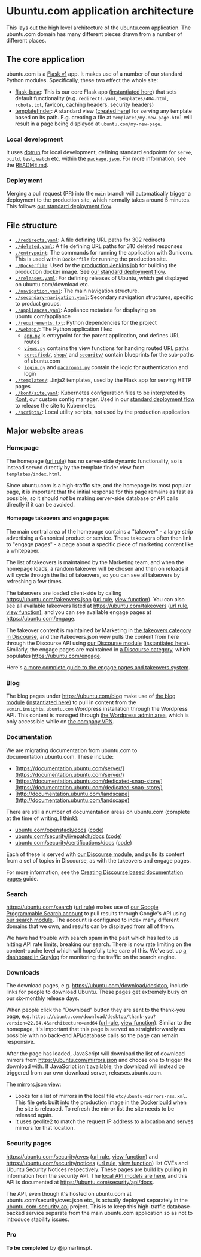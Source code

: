 # Ubuntu.com application architecture

This lays out the high level architecture of the ubuntu.com application. The ubuntu.com domain has many different pieces drawn from a number of different places.

## The core application

ubuntu.com is a [Flask v1](https://flask.palletsprojects.com/_/downloads/en/1.1.x/pdf/) app. It makes use of a number of our standard Python modules. Specifically, these two effect the whole site:

- [flask-base](https://github.com/canonical/canonicalwebteam.flask-base): This is our core Flask app ([instantiated here](app.py#L162-L169)) that sets default functionality (e.g. `redirects.yaml`, `templates/404.html`, `robots.txt`, favicon, caching headers, security headers)
- [templatefinder](https://github.com/canonical/canonicalwebteam.templatefinder): A standard view ([created here](webapp/app.py#L635)) for serving any template based on its path. E.g. creating a file at `templates/my-new-page.html` will result in a page being displayed at `ubuntu.com/my-new-page`.

### Local development

It uses [dotrun](https://github.com/canonical/dotrun) for local development, defining standard endpoints for `serve`, `build`, `test`, `watch` etc. within the [`package.json`](https://github.com/canonical/ubuntu.com/blob/main/package.json). For more information, see the [README.md](README.md).

### Deployment

Merging a pull request (PR) into the `main` branch will automatically trigger a deployment to the production site, which normally takes around 5 minutes. This follows [our standard deployment flow](https://discourse.canonical.com/t/how-the-standard-website-deployment-flow-is-set-up-in-github-jenkins-and-kubernetes/2112).

## File structure

- [`./redirects.yaml`](rerdirects.yaml): A file defining URL paths for 302 redirects
- [`./deleted.yaml`](deleted.yaml): A file defining URL paths for 310 deleted responses
- [`./entrypoint`](entrypoint): The commands for running the application with Gunicorn. This is used within `Dockerfile` for running the production site.
- [`./Dockerfile`](Dockerfile): Used by the [production Jenkins job](https://jenkins.canonical.com/webteam/job/ubuntu.com) for building the production docker image. See [our standard deployment flow](https://discourse.canonical.com/t/how-the-standard-website-deployment-flow-is-set-up-in-github-jenkins-and-kubernetes/2112).
- [`./releases.yaml`](releases.yaml): For defining releases of Ubuntu, which get displayed on ubuntu.com/download etc.
- [`./navigation.yaml`](navigation.yaml): The main navigation structure.
- [`./secondary-navigation.yaml`](secondary-navigation.yaml): Secondary navigation structures, specific to product groups.
- [`./appliances.yaml`](appliances.yaml): Appliance metadata for displaying on ubuntu.com/appliance
- [`./requirements.txt`](requirements.txt): Python dependencies for the project
- [`./webapp/`](webapp/): The Python application files:
  - [`app.py`](webapp/app.py) is entrypoint for the parent application, and defines URL routes
  - [`views.py`](webapp/views.py) contains the view functions for handing routed URL paths
  - [`certified/`](webapp/certified/), [`shop/`](webapp/shop/) and [`security/`](webapp/security/) contain blueprints for the sub-paths of ubuntu.com
  - [`login.py`](webapp/login.py) and [`macaroons.py`](webapp/macaroons.py) contain the logic for authentication and login
- [`./templates/`](templates/): Jinja2 templates, used by the Flask app for serving HTTP pages
- [`./konf/site.yaml`](konf/site.yaml): Kubernetes configuration files to be interpreted by [Konf](https://github.com/canonical/konf), our custom config manager. Used in our [standard deployment flow](https://discourse.canonical.com/t/how-the-standard-website-deployment-flow-is-set-up-in-github-jenkins-and-kubernetes/2112) to release the site to Kubernetes.
- [`./scripts/`](scripts/): Local utility scripts, not used by the production application

## Major website areas

### Homepage

The homepage ([url rule](webapp/app.py#L637)) has no server-side dynamic functionality, so is instead served directly by the template finder view from `templates/index.html`.

Since ubuntu.com is a high-traffic site, and the homepage its most popular page, it is important that the initial response for this page remains as fast as possible, so it should _not_ be making server-side database or API calls directly if it can be avoided.

#### Homepage takeovers and engage pages

The main central area of the homepage contains a "takeover" - a large strip advertising a Canonical product or service. These takeovers often then link to "engage pages" - a page about a specific piece of marketing content like a whitepaper.

The list of takeovers is maintained by the Marketing team, and when the homepage loads, a random takeover will be chosen and then on reloads it will cycle through the list of takeovers, so you can see all takeovers by refreshing a few times.

The takeovers are loaded client-side by calling https://ubuntu.com/takeovers.json ([url rule](webapp/app.py#L602), [view function](webapp/app.py#L568-L578)). You can also see all available takeovers listed at https://ubuntu.com/takeovers ([url rule](webapp/app.py#L603), [view function](webapp/app.py#L581-L598)), and you can see available engage pages at https://ubuntu.com/engage.

The takeover content is maintained by Marketing in [the takeovers category in Discourse](https://discourse.ubuntu.com/c/design/takeovers/106), and the /takeovers.json view pulls the content from here through the Discourse API using [our Discourse module](https://github.com/canonical/canonicalwebteam.discourse) ([instantiated here](webapp/app.py#L510-L515)). Similarly, the engage pages are maintained in [a Discourse category](https://discourse.ubuntu.com/c/design/engage-pages/51), which populates https://ubuntu.com/engage.

Here's [a more complete guide to the engage pages and takeovers system](https://discourse.canonical.com/t/engage-pages-and-takeovers-v2/358).

### Blog

The blog pages under https://ubuntu.com/blog make use of [the blog module](https://github.com/canonical/canonicalwebteam.blog) ([instantiated here](webapp/app.py#L437-L442)) to pull in content from the `admin.insights.ubuntu.com` Wordpress installation through the Wordpress API. This content is managed through [the Wordpress admin area](https://admin.insights.ubuntu.com/admin), which is only accessible while on [the company VPN](https://wiki.canonical.com/InformationInfrastructure/IS/HowTo/CompanyOpenVPN).

### Documentation

We are migrating documentation from ubuntu.com to documentation.ubuntu.com. These include:
- [https://documentation.ubuntu.com/server/](https://documentation.ubuntu.com/server/)
- [https://documentation.ubuntu.com/dedicated-snap-store/](https://documentation.ubuntu.com/dedicated-snap-store/)
- [http://documentation.ubuntu.com/landscape](http://documentation.ubuntu.com/landscape)

There are still a number of documentation areas on ubuntu.com (complete at the time of writing, I think):
- [ubuntu.com/openstack/docs](http://ubuntu.com/openstack/docs) ([code](webapp/app.py#L942-L952))
- [ubuntu.com/security/livepatch/docs](http://ubuntu.com/security/livepatch/docs) ([code](webapp/app.py#L969-L979))
- [ubuntu.com/security/certifications/docs](http://ubuntu.com/security/certifications/docs) ([code](webapp/app.py#L996-L1006))

Each of these is served with [our Discourse module](https://github.com/canonical/canonicalwebteam.discourse), and pulls its content from a set of topics in Discourse, as with the takeovers and engage pages.

For more information, see the [Creating Discourse based documentation pages](https://discourse.canonical.com/t/creating-discourse-based-documentation-pages/159) guide.

### Search

https://ubuntu.com/search ([url rule](webapp/app.py#L412-L421)) makes use of [our Google Programmable Search account](https://programmablesearchengine.google.com/u/1/controlpanel/overview?cx=009048213575199080868%3Ai3zoqdwqk8o) to pull results through Google's API using [our search module](https://github.com/canonical/canonicalwebteam.search/). The account is configured to index many different domains that we own, and results can be displayed from all of them.

We have had trouble with search spam in the past which has led to us hitting API rate limits, breaking our search. There is now rate limiting on the content-cache level which will hopefully take care of this. We've set up [a dashboard in Graylog](https://logging.comms.canonical.com/dashboards/62cb3f41363defb179345f25) for monitoring the traffic on the search engine.

### Downloads

The download pages, e.g. https://ubuntu.com/download/desktop, include links for people to download Ubuntu. These pages get extremely busy on our six-monthly release days.

When people click the "Download" button they are sent to the thank-you page, e.g. `https://ubuntu.com/download/desktop/thank-you?version=22.04.4&architecture=amd64` ([url rule](webapp/app.py#L396-L403), [view function](webapp/views.py#L170-L184)). Similar to the homepage, it's important that this page is served as straightforwardly as possible with no back-end API/database calls so the page can remain responsive.

After the page has loaded, JavaScript will download the list of download mirrors from https://ubuntu.com/mirrors.json and choose one to trigger the download with. If JavaScript isn't available, the download will instead be triggered from our own download server, releases.ubuntu.com.

The [mirrors.json view](webapp/views.py#L261):

- Looks for a list of mirrors in the local file `etc/ubuntu-mirrors-rss.xml`. This file gets built into the production image in [the Docker build](Dockerfile#L50-L55) when the site is released. To refresh the mirror list the site needs to be released again.
- It uses geolite2 to match the request IP address to a location and serves mirrors for that location.

### Security pages

https://ubuntu.com/security/cves ([url rule](webapp/app.py#L490), [view function](webapp/security/views.py#L290)) and https://ubuntu.com/security/notices ([url rule](webapp/app.py#L466), [view function](webapp/security/views.py#L116)) list CVEs and Ubuntu Security Notices respectively. These pages are build by pulling in information from the security API. The [local API models are here](webapp/security/api.py), and this API is documented at https://ubuntu.com/security/api/docs.

The API, even though it's hosted on ubuntu.com at ubuntu.com/security/cves.json etc., is actually deployed separately in the [ubuntu-com-security-api](https://github.com/canonical/ubuntu-com-security-api/) project. This is to keep this high-traffic database-backed service separate from the main ubuntu.com application so as not to introduce stability issues.

### Pro

**To be completed** by @jpmartinspt.

